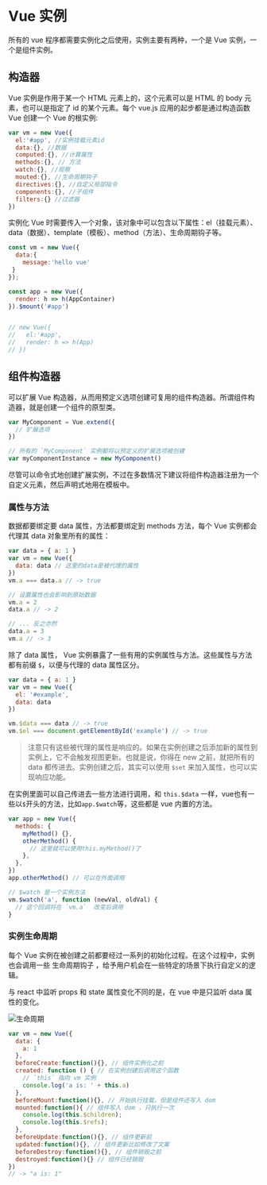 # Vue 实例
所有的 vue 程序都需要实例化之后使用，实例主要有两种，一个是 Vue 实例，一个是组件实例。
## 构造器
Vue 实例是作用于某一个 HTML 元素上的，这个元素可以是 HTML 的 body 元素，也可以是指定了 id 的某个元素。每个 vue.js 应用的起步都是通过构造函数 Vue 创建一个 Vue 的根实例:

``` js
var vm = new Vue({
  el:'#app', //实例挂载元素id
  data:{}, //数据
  computed:{}, //计算属性
  methods:{}, // 方法
  watch:{}, //观察
  mouted:{}, //生命周期钩子
  directives:{}, //自定义局部指令
  components:{}, //子组件
  filters:{} //过滤器
})
```

实例化 Vue 时需要传入一个对象，该对象中可以包含以下属性：el（挂载元素）、data（数据）、template（模板）、method（方法）、生命周期钩子等。

``` js
const vm = new Vue({
  data:{
    message:'hello vue'
 }
});

const app = new Vue({
  render: h => h(AppContainer)
}).$mount('#app')


// new Vue({
//   el:'#app',
//   render: h => h(App)
// })
```

## 组件构造器
可以扩展 Vue 构造器，从而用预定义选项创建可复用的组件构造器。所谓组件构造器，就是创建一个组件的原型类。

``` js
var MyComponent = Vue.extend({
  // 扩展选项
})

// 所有的 `MyComponent` 实例都将以预定义的扩展选项被创建
var myComponentInstance = new MyComponent()
```

尽管可以命令式地创建扩展实例，不过在多数情况下建议将组件构造器注册为一个自定义元素，然后声明式地用在模板中。

### 属性与方法
数据都要绑定要 data 属性，方法都要绑定到 methods 方法，每个 Vue 实例都会代理其 data 对象里所有的属性：

``` js
var data = { a: 1 }
var vm = new Vue({ 
  data: data // 这里的data是被代理的属性
})
vm.a === data.a // -> true

// 设置属性也会影响到原始数据
vm.a = 2
data.a // -> 2

// ... 反之亦然
data.a = 3
vm.a // -> 3
```

除了 data 属性， Vue 实例暴露了一些有用的实例属性与方法。这些属性与方法都有前缀 `$`，以便与代理的 data 属性区分。

``` js
var data = { a: 1 }
var vm = new Vue({
  el: '#example',
  data: data
})

vm.$data === data // -> true
vm.$el === document.getElementById('example') // -> true
```

> 注意只有这些被代理的属性是响应的。如果在实例创建之后添加新的属性到实例上，它不会触发视图更新。也就是说，你得在 new 之前，就把所有的 data 都传进去。实例创建之后，其实可以使用 `$set` 来加入属性，也可以实现响应功能。

在实例里面可以自己传进去一些方法进行调用，和 `this.$data` 一样，vue也有一些以`$`开头的方法，比如`app.$watch`等，这些都是 vue 内置的方法。

``` js
var app = new Vue({
  methods: {
    myMethod() {},
    otherMethod() {
      // 这里就可以使用this.myMethod()了
    },
  },
})
app.otherMethod() // 可以在外面调用

// $watch 是一个实例方法
vm.$watch('a', function (newVal, oldVal) {
  // 这个回调将在 `vm.a`  改变后调用
}
```

### 实例生命周期
每个 Vue 实例在被创建之前都要经过一系列的初始化过程。在这个过程中，实例也会调用一些 生命周期钩子 ，给予用户机会在一些特定的场景下执行自定义的逻辑。

与 react 中监听 props 和 state 属性变化不同的是，在 vue 中是只监听 data 属性的变化。

![生命周期](https://cn.vuejs.org/images/lifecycle.png)

``` js
var vm = new Vue({
  data: {
    a: 1
  },
  beforeCreate:function(){}, // 组件实例化之前
  created: function () { // 在实例创建后调用这个函数
    // `this` 指向 vm 实例
    console.log('a is: ' + this.a)
  },
  beforeMount:function(){}, // 开始执行挂载，但是组件还写入 dom
  mounted:function(){ // 组件写入 dom ，只执行一次
    console.log(this.$children);
    console.log(this.$refs);
  },
  beforeUpdate:function(){}, // 组件更新前
  updated:function(){}, // 组件更新比如修改了文案
  beforeDestroy:function(){}, // 组件销毁之前
  destroyed:function(){} // 组件已经销毁
})
// -> "a is: 1"
```